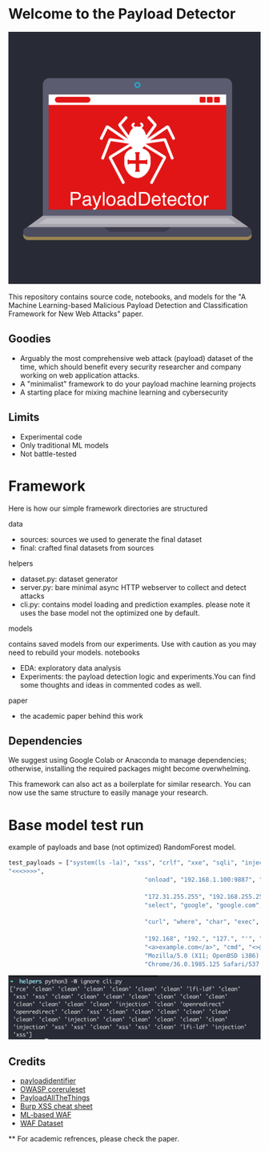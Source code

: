 # Welcome to the Payload Detector  


![PayloadDetector](./screenshots/PayloadDetector.png)

This repository contains source code, notebooks, and models for the "A Machine Learning-based Malicious Payload Detection and Classification Framework for New Web Attacks" paper.


## Goodies
- Arguably the most comprehensive web attack (payload) dataset of the time, which should benefit every security researcher and company working on web application attacks. 
- A "minimalist" framework to do your payload machine learning projects 
- A starting place for mixing machine learning and cybersecurity 

## Limits
- Experimental code
- Only traditional ML models 
- Not battle-tested 


# Framework
Here is how our simple framework directories are structured 

data   

- sources: sources we used to generate the final dataset 
- final: crafted final datasets from sources 

helpers

- dataset.py: dataset generator 
- server.py: bare minimal async HTTP webserver to collect and detect attacks
- cli.py: contains model loading and prediction examples. please note it uses the base model not the optimized one by default.

models

contains saved models from our experiments. Use with caution as you may need to rebuild your models. 
notebooks 
- EDA: exploratory data analysis 
- Experiments: the payload detection logic and experiments.You can find some thoughts and ideas in commented codes as well.  

paper 
- the academic paper behind this work 



## Dependencies

We suggest using Google Colab or Anaconda to manage dependencies; otherwise, installing the required packages might become overwhelming.


This framework can also act as a boilerplate for similar research. You can now use the same structure to easily manage your research.


# Base model test run

example of payloads and base (not optimized) 
RandomForest model.


```python
test_payloads = ["system(ls -la)", "xss", "crlf", "xxe", "sqli", "injection", "../../../../wow", "passwd", "etc", "onmouseover",
"<<<>>>>",
                                      "onload", "192.168.1.100:9887", "127.0.0.1", "10.255.255.255", "host", "localhost"
                                                                                                             "10.0.0.0",
                                      "172.31.255.255", "192.168.255.255", "192.168.0.0", "172.16.0.0", "wait", "count",
                                      "select", "google", "google.com", "www.google.com", "alert", "alert(1)"
                                                                                                   "bin", "bash",
                                      "curl", "where", "char", "exec", "cgi", "extractvalue", "1", "2", "3"
                                                                                                        "tftp",
                                      "192.168", "192.", "127.", "'", "<>",
                                      "<a>example.com</a>", "cmd", "<>@!@#$%^&*()_+", "<b>example.com<<>>@",
                                      "Mozilla/5.0 (X11; OpenBSD i386) AppleWebKit/537.36 (KHTML, like Gecko) "
                                      "Chrome/36.0.1985.125 Safari/537.36" , "../../etc/passwd" , "and 1=1--" , "<svg/onload=alert(0)"]
```

![RFBaseModel](./screenshots/cli.png)


## Credits

- [payloadidentifier](https://github.com/tarcisio-marinho/PayloadIdentifier)
- [OWASP coreruleset](https://github.com/coreruleset/coreruleset)
- [PayloadAllTheThings](https://github.com/swisskyrepo/PayloadsAllTheThings)
- [Burp XSS cheat sheet](https://portswigger.net/web-security/cross-site-scripting/cheat-sheet)
- [ML-based WAF](https://github.com/vladan-stojnic/ML-based-WAF)
- [WAF Dataset](https://github.com/grananqvist/Machine-Learning-Web-Application-Firewall-and-Dataset)

** For academic refrences, please check the paper.





